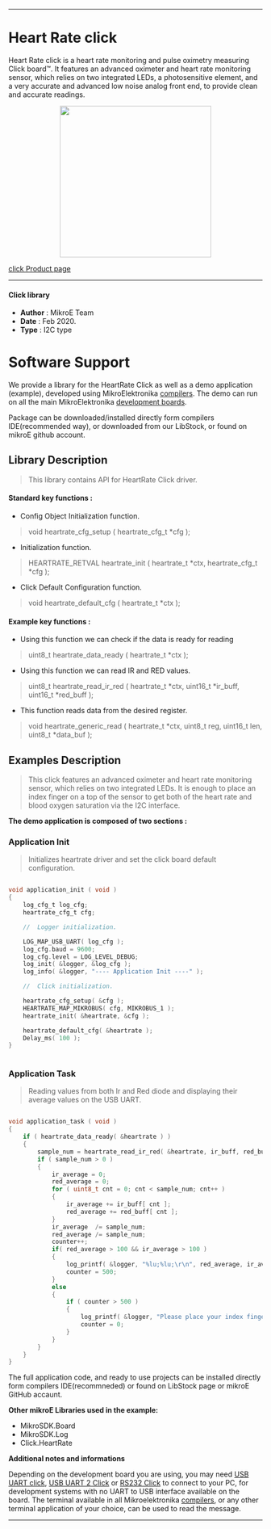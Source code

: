 
---
# Heart Rate click

Heart Rate click is a heart rate monitoring and pulse oximetry measuring Click board™. It features an advanced oximeter and heart rate monitoring sensor, which relies on two integrated LEDs, a photosensitive element, and a very accurate and advanced low noise analog front end, to provide clean and accurate readings.

<p align="center">
  <img src="https://download.mikroe.com/images/click_for_ide/heartrate_click.png" height=300px>
</p>

[click Product page](https://www.mikroe.com/heart-rate-click)

---


#### Click library 

- **Author**        : MikroE Team
- **Date**          : Feb 2020.
- **Type**          : I2C type


# Software Support

We provide a library for the HeartRate Click 
as well as a demo application (example), developed using MikroElektronika 
[compilers](https://shop.mikroe.com/compilers). 
The demo can run on all the main MikroElektronika [development boards](https://shop.mikroe.com/development-boards).

Package can be downloaded/installed directly form compilers IDE(recommended way), or downloaded from our LibStock, or found on mikroE github account. 

## Library Description

> This library contains API for HeartRate Click driver.

#### Standard key functions :

- Config Object Initialization function.
> void heartrate_cfg_setup ( heartrate_cfg_t *cfg ); 
 
- Initialization function.
> HEARTRATE_RETVAL heartrate_init ( heartrate_t *ctx, heartrate_cfg_t *cfg );

- Click Default Configuration function.
> void heartrate_default_cfg ( heartrate_t *ctx );


#### Example key functions :

- Using this function we can check if the data is ready for reading
> uint8_t heartrate_data_ready ( heartrate_t *ctx );
 
- Using this function we can read IR and RED values.
> uint8_t heartrate_read_ir_red ( heartrate_t *ctx, uint16_t *ir_buff, uint16_t *red_buff );

- This function reads data from the desired register.
> void heartrate_generic_read ( heartrate_t *ctx, uint8_t reg, uint16_t len, uint8_t *data_buf );

## Examples Description

> This click features an advanced oximeter and heart rate monitoring sensor, 
> which relies on two integrated LEDs. It is enough to place an index finger on a top 
> of the sensor to get both of the heart rate and blood oxygen saturation via the I2C interface. 

**The demo application is composed of two sections :**

### Application Init 

> Initializes heartrate driver and set the click board default configuration.

```c

void application_init ( void )
{
    log_cfg_t log_cfg;
    heartrate_cfg_t cfg;

    //  Logger initialization.

    LOG_MAP_USB_UART( log_cfg );
    log_cfg.baud = 9600;
    log_cfg.level = LOG_LEVEL_DEBUG;
    log_init( &logger, &log_cfg );
    log_info( &logger, "---- Application Init ----" );

    //  Click initialization.

    heartrate_cfg_setup( &cfg );
    HEARTRATE_MAP_MIKROBUS( cfg, MIKROBUS_1 );
    heartrate_init( &heartrate, &cfg );

    heartrate_default_cfg( &heartrate );
    Delay_ms( 100 );
}
  
```

### Application Task

> Reading values from both Ir and Red diode and displaying their average values on the USB UART.

```c

void application_task ( void )
{
    if ( heartrate_data_ready( &heartrate ) )      
    {
        sample_num = heartrate_read_ir_red( &heartrate, ir_buff, red_buff );             
        if ( sample_num > 0 )
        {
            ir_average = 0;
            red_average = 0;
            for ( uint8_t cnt = 0; cnt < sample_num; cnt++ )
            {              
                ir_average += ir_buff[ cnt ];
                red_average += red_buff[ cnt ];
            }                 
            ir_average  /= sample_num;
            red_average /= sample_num;
            counter++;
            if( red_average > 100 && ir_average > 100 )                
            {       
                log_printf( &logger, "%lu;%lu;\r\n", red_average, ir_average );
                counter = 500;
            }
            else
            {
                if ( counter > 500 ) 
                {
                    log_printf( &logger, "Please place your index finger on the sensor.\r\n" );
                    counter = 0;
                }
            }   
        }
    }
} 

```

The full application code, and ready to use projects can be  installed directly form compilers IDE(recommneded) or found on LibStock page or mikroE GitHub accaunt.

**Other mikroE Libraries used in the example:** 

- MikroSDK.Board
- MikroSDK.Log
- Click.HeartRate

**Additional notes and informations**

Depending on the development board you are using, you may need 
[USB UART click](https://shop.mikroe.com/usb-uart-click), 
[USB UART 2 Click](https://shop.mikroe.com/usb-uart-2-click) or 
[RS232 Click](https://shop.mikroe.com/rs232-click) to connect to your PC, for 
development systems with no UART to USB interface available on the board. The 
terminal available in all Mikroelektronika 
[compilers](https://shop.mikroe.com/compilers), or any other terminal application 
of your choice, can be used to read the message.



---
